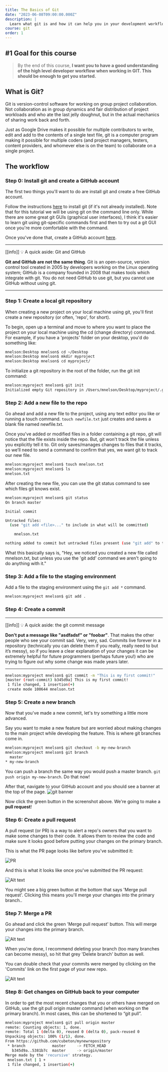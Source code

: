 ```yaml
---
title: The Basics of Git
date: "2023-06-08T09:00:00.000Z"
description: |
  Learn what git is and how it can help you in your development workflow.
course: git
order: 1
---
```


## #1 Goal for this course

> By the end of this course, **I want you to have a good understanding of the high level developer workflow when working in GIT. This should be enough to get you started.**

## What is Git?

Git is version-control software for working on group project collaboration. Not collaboration as in group dynamics and fair distribution of project workloads and who ate the last jelly doughnut, but in the actual mechanics of sharing work back and forth.

Just as Google Drive makes it possible for multiple contributors to write, edit and add to the contents of a single text file, git is a computer program making it possible for multiple coders (and project managers, testers, content providers, and whomever else is on the team) to collaborate on a single project.

## The workflow

### Step 0: Install git and create a GitHub account

The first two things you'll want to do are install git and create a free GitHub account.

Follow the instructions [here](https://git-scm.com/book/en/v2/Getting-Started-Installing-Git) to install git (if it's not already installed). Note that for this tutorial we will be using git on the command line only. While there are some great git GUIs (graphical user interfaces), I think it's easier to learn git using git-specific commands first and then to try out a git GUI once you're more comfortable with the command.

Once you've done that, create a GitHub account [here](https://github.com/join).

---

[[info]]
:bulb: A quick aside: Git and GitHub

**Git and GitHub are not the same thing**. Git is an open-source, version control tool created in 2005 by developers working on the Linux operating system; GitHub is a company founded in 2008 that makes tools which integrate with git. You do not need GitHub to use git, but you cannot use GitHub without using git.

---

### Step 1: Create a local git repository

When creating a new project on your local machine using git, you'll first create a new repository (or often, 'repo', for short).

To begin, open up a terminal and move to where you want to place the project on your local machine using the cd (change directory) command. For example, if you have a 'projects' folder on your desktop, you'd do something like:

```bash
mnelson:Desktop mnelson$ cd ~/Desktop
mnelson:Desktop mnelson$ mkdir myproject
mnelson:Desktop mnelson$ cd myproject/
```

To initialize a git repository in the root of the folder, run the git init command:

```bash
mnelson:myproject mnelson$ git init
Initialized empty Git repository in /Users/mnelson/Desktop/myproject/.git/
```

### Step 2: Add a new file to the repo

Go ahead and add a new file to the project, using any text editor you like or running a touch command. `touch newfile.txt` just creates and saves a blank file named newfile.txt.

Once you've added or modified files in a folder containing a git repo, git will notice that the file exists inside the repo. But, git won't track the file unless you explicitly tell it to. Git only saves/manages changes to files that it tracks, so we’ll need to send a command to confirm that yes, we want git to track our new file.

```bash
mnelson:myproject mnelson$ touch mnelson.txt
mnelson:myproject mnelson$ ls
mnelson.txt
```

After creating the new file, you can use the git status command to see which files git knows exist.

```bash
mnelson:myproject mnelson$ git status
On branch master

Initial commit

Untracked files:
  (use "git add <file>..." to include in what will be committed)

	mnelson.txt

nothing added to commit but untracked files present (use "git add" to track)
```

What this basically says is, "Hey, we noticed you created a new file called mnelson.txt, but unless you use the 'git add' command we aren't going to do anything with it."

### Step 3: Add a file to the staging environment

Add a file to the staging environment using the `git add *` command.

```bash
mnelson:myproject mnelson$ git add .
```

### Step 4: Create a commit

---

[[info]]
:bulb: A quick aside: the git commit message

**Don't put a message like "asdfadsf" or "foobar"**. That makes the other people who see your commit sad. Very, very, sad. Commits live forever in a repository (technically you can delete them if you really, really need to but it’s messy), so if you leave a clear explanation of your changes it can be extremely helpful for future programmers (perhaps future you!) who are trying to figure out why some change was made years later.

---

```bash
mnelson:myproject mnelson$ git commit -m "This is my first commit!"
[master (root-commit) b345d9a] This is my first commit!
 1 file changed, 1 insertion(+)
 create mode 100644 mnelson.txt
```

### Step 5: Create a new branch

Now that you've made a new commit, let's try something a little more advanced.

Say you want to make a new feature but are worried about making changes to the main project while developing the feature. This is where git branches come in.

```bash
mnelson:myproject mnelson$ git checkout -b my-new-branch
mnelson:myproject mnelson$ git branch
  master
* my-new-branch
```

You can push a branch the same way you would push a master branch. `git push origin my-new-branch`. Do that now!

After that, navigate to your GitHub account and you should see a banner at the top of the page.
![git banner](image.png)

Now click the green button in the screenshot above. We're going to make a **pull request**!

### Step 6: Create a pull request

A pull request (or PR) is a way to alert a repo's owners that you want to make some changes to their code. It allows them to review the code and make sure it looks good before putting your changes on the primary branch.

This is what the PR page looks like before you've submitted it:

![PR](image-1.png)

And this is what it looks like once you've submitted the PR request:

![Alt text](image-2.png)

You might see a big green button at the bottom that says 'Merge pull request'. Clicking this means you'll merge your changes into the primary branch..

### Step 7: Merge a PR

Go ahead and click the green 'Merge pull request' button. This will merge your changes into the primary branch.

![Alt text](image-3.png)

When you're done, I recommend deleting your branch (too many branches can become messy), so hit that grey 'Delete branch' button as well.

You can double check that your commits were merged by clicking on the 'Commits' link on the first page of your new repo.

![Alt text](image-4.png)

### Step 8: Get changes on GitHub back to your computer

In order to get the most recent changes that you or others have merged on GitHub, use the git pull origin master command (when working on the primary branch). In most cases, this can be shortened to “git pull”.

```bash
mnelson:myproject mnelson$ git pull origin master
remote: Counting objects: 1, done.
remote: Total 1 (delta 0), reused 0 (delta 0), pack-reused 0
Unpacking objects: 100% (1/1), done.
From https://github.com/cubeton/mynewrepository
 * branch            master     -> FETCH_HEAD
   b345d9a..5381b7c  master     -> origin/master
Merge made by the 'recursive' strategy.
 mnelson.txt | 1 +
 1 file changed, 1 insertion(+)
```
